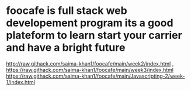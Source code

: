 # foocafe is full stack web developement program its a good plateform to learn start your carrier and have a bright future
http://raw.githack.com/saima-khan1/foocafe/main/week2/index.html , 
https://raw.githack.com/saima-khan1/foocafe/main/week3/index.html
https://raw.githack.com/saima-khan1/foocafe/main/Javascripting-2/week-1/index.html

